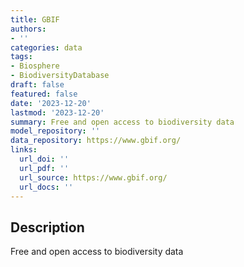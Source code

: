```yaml
---
title: GBIF
authors:
- ''
categories: data
tags:
- Biosphere
- BiodiversityDatabase
draft: false
featured: false
date: '2023-12-20'
lastmod: '2023-12-20'
summary: Free and open access to biodiversity data
model_repository: ''
data_repository: https://www.gbif.org/
links:
  url_doi: ''
  url_pdf: ''
  url_source: https://www.gbif.org/
  url_docs: ''
---
```


## Description

Free and open access to biodiversity data

